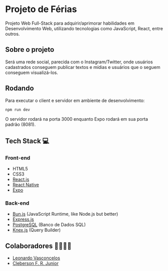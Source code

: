 # Projeto de Férias

Projeto Web Full-Stack para adquirir/aprimorar habilidades em Desenvolvimento Web, utilizando tecnologias como JavaScript, React, entre outros.

## Sobre o projeto

Será uma rede social, parecida com o Instagram/Twitter, onde usuários cadastrados conseguem publicar textos e mídias e usuários que o seguem conseguem visualizá-los.

## Rodando

Para executar o client e servidor em ambiente de desenvolvimento:

```bash
npm run dev
```

O servidor rodará na porta 3000 enquanto Expo rodará em sua porta padrão (8081).

## Tech Stack 💻

### Front-end

- HTML5
- CSS3
- [React.js](https://react.dev/)
- [React Native](https://reactnative.dev/)
- [Expo](https://expo.dev/)

### Back-end

- [Bun.js](https://bun.sh/) (JavaScript Runtime, like Node.js but better)
- [Express.js](https://expressjs.com/)
- [PostgreSQL](https://www.postgresql.org/) (Banco de Dados SQL)
- [Knex.js](https://knexjs.org/) (Query Builder)

## Colaboradores 👨‍👩‍👧‍👦

- [Leonardo Vasconcelos](https://github.com/leonardofv)
- [Cleberson F. R. Junior](https://github.com/cleberson-dev)
